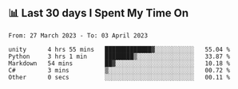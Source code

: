 
## 📊 Last 30 days I Spent My Time On

<!--START_SECTION:waka-->

```text
From: 27 March 2023 - To: 03 April 2023

unity      4 hrs 55 mins   █████████████▓░░░░░░░░░░░   55.04 %
Python     3 hrs 1 min     ████████▒░░░░░░░░░░░░░░░░   33.87 %
Markdown   54 mins         ██▓░░░░░░░░░░░░░░░░░░░░░░   10.18 %
C#         3 mins          ▒░░░░░░░░░░░░░░░░░░░░░░░░   00.72 %
Other      0 secs          ░░░░░░░░░░░░░░░░░░░░░░░░░   00.11 %
```

<!--END_SECTION:waka-->　　
